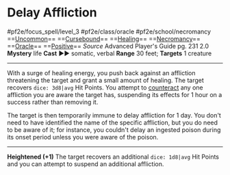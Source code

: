 # Delay Affliction
#pf2e/focus_spell/level_3 #pf2e/class/oracle #pf2e/school/necromancy 
==[Uncommon](rules/traits/uncommon.md)== ==[Cursebound](../../../Traits/Cursebound.md)== ==[Healing](rules/traits/healing.md)== ==[Necromancy](rules/traits/necromancy.md)== ==[Oracle](../../../Traits/Oracle.md)== ==[Positive](rules/traits/positive.md)==
*Source* Advanced Player's Guide pg. 231 2.0
**Mystery** life
**Cast** ►► somatic, verbal
**Range** 30 feet; **Targets** 1 creature

---
With a surge of healing energy, you push back against an affliction threatening the target and grant a small amount of healing. The target recovers `dice: 3d8|avg` Hit Points. You attempt to [counteract](rules/Counteracting.md) any one affliction you are aware the target has, suspending its effects for 1 hour on a success rather than removing it.

The target is then temporarily immune to delay affliction for 1 day. You don't need to have identified the name of the specific affliction, but you do need to be aware of it; for instance, you couldn't delay an ingested poison during its onset period unless you were aware of the poison.

<hr>

**Heightened (+1)** The target recovers an additional `dice: 1d8|avg` Hit Points and you can attempt to suspend an additional affliction.
